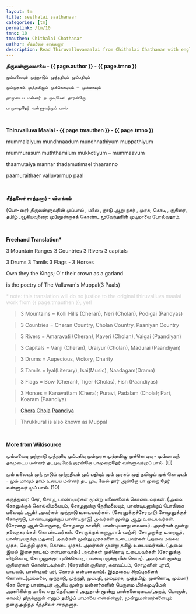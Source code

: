 ```yaml
---
layout: tm
title: seethalai saathanaar
categories: [tm]
permalink: /tm/10
tmno: 10
tmauthen: Chithalai Chathanar
author: சீத்தலைச் சாத்தனார்
description: Read Thiruvalluvamaalai from Chithalai Chathanar with english translation
---
```


**திருவள்ளுவமாலை - {{ page.author }} - {{ page.tmno }}**

    மும்மலையும் முந்நாடும் முந்நதியும் முப்பதியும்

    மும்முரசும் முத்தமிழும் முக்கொடியும் – மும்மாவும்

    தாமுடைய மன்னர் தடமுடிமேல் தாரன்றோ
    
    பாமுறைதேர் வள்ளுவர்முப் பால்

<br>

**Thiruvalluva Maalai - {{ page.tmauthen }} - {{ page.tmno }}**

mummalaiyum mundhnaadum mundhnathiyum muppathiyum

mummurasum muththamilum mukkotiyum – mummaavum

thaamutaiya mannar thadamutimael thaaranno

paamuraithaer valluvarmup paal

<br>

**சீத்தலைச் சாத்தனார் - விளக்கம்**

(பொ-ரை) திருவள்ளுவரின் முப்பால் , மலை , நாடு ஆறு நகர் , முரசு, கொடி , குதிரை, தமிழ் ஆகியவற்றை மும்மூன்றாகக் கொண்ட மூவேந்தரின் முடிமாலை போல்வதாம்.

<br>

**Freehand Translation\***

3 Mountain Ranges 3 Countries 3 Rivers 3 capitals

3 Drums 3 Tamils 3 Flags - 3 Horses 

Own they the Kings; O'r their crown as a garland

is the poetry of The Valluvan's Muppal(3 Paals)

<p style="color: lightgrey;">* note: this translation will do no justice to the original thiruvalluva maalai work from {{ page.tmauthen }}, yet!</p>

> 3 Mountains = Kolli Hills (Cheran), Neri (Cholan), Podigai (Pandyas)

> 3 Countries = Cheran Country, Cholan Country, Paaniyan Country

> 3 Rivers = Amaravati (Cheran), Kaveri (Cholan), Vaigai (Paandiyan)

> 3 Capitals = Vanji (Cheran), Uraiyur (Cholan), Madurai (Paandiyan)

> 3 Drums = Aupecious, Victory, Charity 

> 3 Tamils = Iyal(Literary), Isai(Music), Naadagam(Drama)

> 3 Flags = Bow (Cheran), Tiger (Cholas), Fish (Paandiyas)

> 3 Horses = Kanavattam (Chera); Puravi, Padalam (Chola); Pari, Koaram (Paandiya)

> [Chera](https://en.wikipedia.org/wiki/Chera_dynasty)
[Chola](https://en.wikipedia.org/wiki/Chola_dynasty)
[Paandiya](https://en.wikipedia.org/wiki/Pandya_dynasty)

> Thrukkural is also known as Muppal

<br>

**More from Wikisource**

மும்மலையு முந்நாடு முந்நதியு முப்பதியு
மும்முரசு முத்தமிழு முக்கொடியு - மும்மாவுந்
தாமுடைய மன்னர் தடமுடிமேற் றாரன்றோ
பாமுறைதேர் வள்ளுவர்முப் பால். (௰)


மும் மலையும் முந் நாடும் முந்நதியும் முப் பதியும்
மும் முரசும் முத் தமிழும் முக் கொடியும் - மும் மாவும்
தாம் உடைய மன்னர் தட முடி மேல் தார் அன்றோ
பா முறை தேர் வள்ளுவர் முப் பால். (10)

கருத்துரை:
சேர, சோழ, பாண்டியர்கள் மூன்று மலைகளைக் கொண்டவர்கள். (அவை சேரனுக்குக் கொல்லிமலையும், சோழனுக்கு நேரிமலையும், பாண்டியனுக்குப் பொதிகை மலையும் ஆம்) அவர்கள் முந்நாடு உடையவர்கள். (சேரனுக்குச்சேரநாடு சோழனுக்குச் சோணாடு, பாண்டியனுக்குப் பாண்டிநாடு) அவர்கள் மூன்று ஆறு உடையவர்கள்.(சேரனது ஆன்பொருநை, சோழனது காவிரி, பாண்டியனது வையை). அவர்கள் மூன்று தலைநகரங்கள் கொண்டவர்கள். சேரருக்குக் கருவூராம் வஞ்சி, சோழருக்கு உறையூர், பாண்டியருக்கு மதுரை) அவர்கள் மூன்று முரசுகளை உடையவர்கள்.(அவை மங்கல முரசு, வெற்றி முரசு, கொடை முரசு). அவர்கள் மூன்று தமிழ் உடையவர்கள். (அவை இயல் இசை நாடகம் என்பனவாம்.) அவர்கள் முக்கொடி உடையவர்கள் (சேரனுக்கு விற்கொடி, சோழனுக்குப் புலிக்கொடி, பாண்டியருக்கு மீன் கொடி). அவர்கள் மூன்று குதிரைகள் கொண்டவர்கள். (சேரனின் குதிரை, கனவட்டம், சோழனின் புரவி, பாடலம், பாண்டியர் பரி, கோரம் என்பனவாம்). இத்தகைய சிறப்புகளைக் கொண்ட(மும்மலை, முந்நாடு, முந்நதி, முப்பதி, மும்முரசு, முத்தமிழ், முக்கொடி, மும்மா) சேர சோழ பாண்டியர் ஆகிய மூன்று மன்னர்களின் பெருமை மிக்கமுடிமேல் அணிகின்ற மாலை எது தெரியுமா? அதுதான் மூன்று பால்களையுடைய(அறம், பொருள், காமம்) திருக்குறள் எனும் தமிழ்ப் பாமாலை என்கின்றார், மூன்றுமன்னர்களையும் நன்குஅறிந்த சீத்தலைச் சாத்தனார். 
